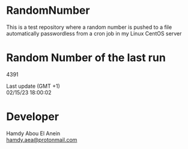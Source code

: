 # RandomNumber    
This is a test repository where a random number is pushed to a file automatically passwordless from a cron job in my Linux CentOS server    
# Random Number of the last run   
4391
      
Last update (GMT +1)    
02/15/23 18:00:02
# Developer    
Hamdy Abou El Anein   
hamdy.aea@protonmail.com
